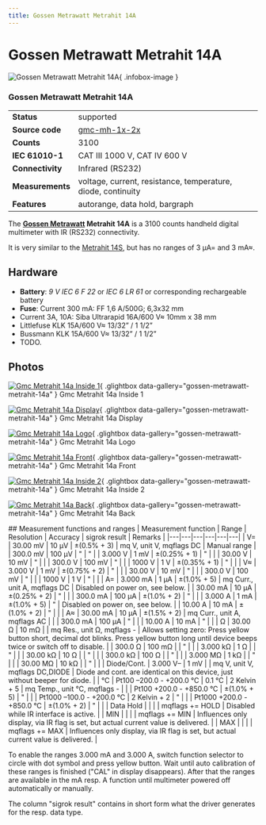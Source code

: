 ```yaml
---
title: Gossen Metrawatt Metrahit 14A
---
```


# Gossen Metrawatt Metrahit 14A

<div class="infobox" markdown>

![Gossen Metrawatt Metrahit 14A](./img/Gmc_metrahit_14a_inside_1.jpg){ .infobox-image }

### Gossen Metrawatt Metrahit 14A

| | |
|---|---|
| **Status** | supported |
| **Source code** | [gmc-mh-1x-2x](https://github.com/OpenTraceLab/OpenTraceCapture/tree/main/src/hardware/gmc-mh-1x-2x) |
| **Counts** | 3100 |
| **IEC 61010-1** | CAT III 1000 V, CAT IV 600 V |
| **Connectivity** | Infrared (RS232) |
| **Measurements** | voltage, current, resistance, temperature, diode, continuity |
| **Features** | autorange, data hold, bargraph |

</div>

The **[Gossen Metrawatt](https://sigrok.org/wiki/Gossen_Metrawatt) Metrahit 14A** is a 3100 counts handheld digital multimeter with IR (RS232) connectivity.

It is very similar to the [Metrahit 14S](https://sigrok.org/wiki/Gossen_Metrawatt_Metrahit_14S), but has no ranges of 3 µA= and 3 mA≈.

## Hardware
- **Battery**:  *9 V IEC 6 F 22* or *IEC 6 LR 61* or corresponding rechargeable battery
- **Fuse**:
Current 300 mA: FF 1,6 A/500G; 6,3x32 mm
- Current 3A, 10A:
Siba Ultrarapid 16A/600 V≈ 10mm x 38 mm
- Littlefuse KLK 15A/600 V≈ 13/32” / 1 1/2”
- Bussmann KLK 15A/600 V≈ 13/32” / 1 1/2”
- TODO.

## Photos

<div class="photo-grid" markdown>

[![Gmc Metrahit 14a Inside 1](./img/Gmc_metrahit_14a_inside_1.jpg)](./img/Gmc_metrahit_14a_inside_1.jpg "Gmc Metrahit 14a Inside 1"){ .glightbox data-gallery="gossen-metrawatt-metrahit-14a" }
<span class="caption">Gmc Metrahit 14a Inside 1</span>

[![Gmc Metrahit 14a Display](./img/Gmc_metrahit_14a_display.jpg)](./img/Gmc_metrahit_14a_display.jpg "Gmc Metrahit 14a Display"){ .glightbox data-gallery="gossen-metrawatt-metrahit-14a" }
<span class="caption">Gmc Metrahit 14a Display</span>

[![Gmc Metrahit 14a Logo](./img/Gmc_metrahit_14a_logo.jpg)](./img/Gmc_metrahit_14a_logo.png "Gmc Metrahit 14a Logo"){ .glightbox data-gallery="gossen-metrawatt-metrahit-14a" }
<span class="caption">Gmc Metrahit 14a Logo</span>

[![Gmc Metrahit 14a Front](./img/Gmc_metrahit_14a_front.jpg)](./img/Gmc_metrahit_14a_front.jpg "Gmc Metrahit 14a Front"){ .glightbox data-gallery="gossen-metrawatt-metrahit-14a" }
<span class="caption">Gmc Metrahit 14a Front</span>

[![Gmc Metrahit 14a Inside 2](./img/Gmc_metrahit_14a_inside_2.jpg)](./img/Gmc_metrahit_14a_inside_2.jpg "Gmc Metrahit 14a Inside 2"){ .glightbox data-gallery="gossen-metrawatt-metrahit-14a" }
<span class="caption">Gmc Metrahit 14a Inside 2</span>

[![Gmc Metrahit 14a Back](./img/Gmc_metrahit_14a_back.jpg)](./img/Gmc_metrahit_14a_back.jpg "Gmc Metrahit 14a Back"){ .glightbox data-gallery="gossen-metrawatt-metrahit-14a" }
<span class="caption">Gmc Metrahit 14a Back</span>

</div>
## Measurement functions and ranges
| Measurement function | Range | Resolution | Accuracy | sigrok result | Remarks |
|---|---|---|---|---|---|
| V= | 30.00 mV | 10 μV | ±(0.5% + 3) | mq V, unit V, mqflags DC | Manual range |
| 300.0 mV | 100 μV | " | " |
| 3.000 V | 1 mV | ±(0.25% + 1) | " |  |
| 30.00 V | 10 mV | " |  |
| 300.0 V | 100 mV | " |  |
| 1000 V | 1 V | ±(0.35% + 1) | " |  |
| V≈ | 3.000 V | 1 mV | ±(0.75% + 2) | " |  |
| 30.00 V | 10 mV | " |  |
| 300.0 V | 100 mV | " |  |
| 1000 V | 1 V | " |  |
| A= | 3.000 mA | 1 µA | ±(1.0% + 5) | mq Curr., unit A, mqflags DC | Disabled on power on, see below. |
| 30.00 mA | 10 µA | ±(0.25% + 2) | " |  |
| 300.0 mA | 100 µA | ±(1.0% + 2) | " |  |
| 3.000 A | 1 mA | ±(1.0% + 5) | " | Disabled on power on, see below. |
| 10.00 A | 10 mA | ±(1.0% + 2) | " |  |
| A≈ | 30.00 mA | 10 µA | ±(1.5% + 2) | mq Curr., unit A, mqflags AC |  |
| 300.0 mA | 100 µA | " |  |
| 10.00 A | 10 mA | " |  |
| Ω | 30.00 Ω | 10 mΩ |  | mq Res., unit Ω, mqflags - | Allows setting zero: Press yellow button short, decimal dot blinks. Press yellow button long until device beeps twice or switch off to disable. |
| 300.0 Ω | 100 mΩ |  | " |  |
| 3.000 kΩ | 1 Ω |  | " |  |
| 30.00 kΩ | 10 Ω |  | " |  |
| 300.0 kΩ | 100 Ω |  | " |  |
| 3.000 MΩ | 1 kΩ |  | " |  |
| 30.00 MΩ | 10 kΩ |  | " |  |
| Diode/Cont. | 3.000 V– | 1 mV |  | mq V, unit V, mqflags DC,DIODE | Diode and cont. are identical on this device, just without beeper for diode. |
| °C | Pt100 –200.0 - +200.0 °C | 0.1 °C | 2 Kelvin + 5 | mq Temp., unit °C, mqflags - |  |
| Pt100 +200.0 - +850.0 °C | ±(1.0% + 5) | " |  |
| Pt1000 –100.0 - +200.0 °C | 2 Kelvin + 2 | " |  |
| Pt1000 +200.0 - +850.0 °C | ±(1.0% + 2) | " |  |
| Data Hold |  |  |  | mqflags += HOLD | Disabled while IR interface is active. |
| MIN |  |  |  | mqflags += MIN | Influences only display, via IR flag is set, but actual current value is delivered. |
| MAX |  |  |  | mqflags += MAX | Influences only display, via IR flag is set, but actual current value is delivered. |

To enable the ranges 3.000 mA and 3.000 A, switch function selector to circle with dot symbol and press yellow button. Wait until auto calibration of these ranges is finished ("CAL" in display disappears). After that the ranges are available in the mA resp. A function until multimeter powered off automatically or manually.

The column "sigrok result" contains in short form what the driver generates for the resp. data type.

